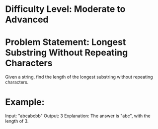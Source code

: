 # Difficulty Level: Moderate to Advanced

# Problem Statement: Longest Substring Without Repeating Characters

Given a string, find the length of the longest substring without repeating characters.

# Example:

Input: "abcabcbb"
Output: 3
Explanation: The answer is "abc", with the length of 3.